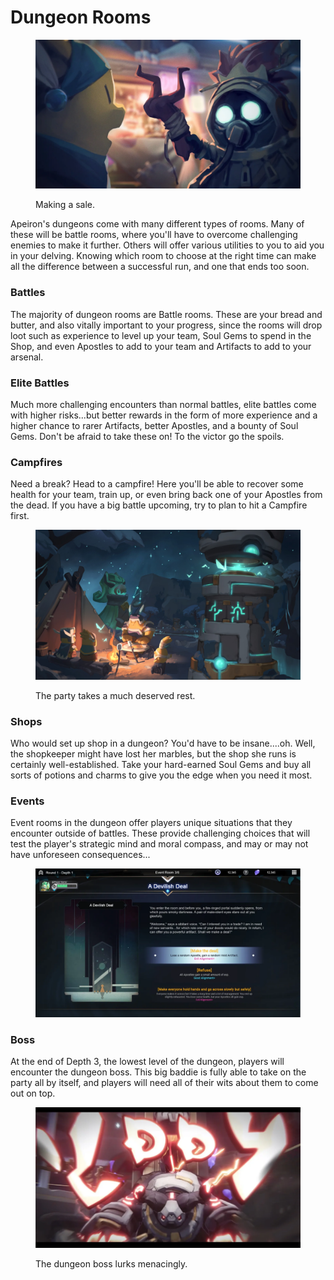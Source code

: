 # Dungeon Rooms

<figure><img src="../../../.gitbook/assets/image (73).png" alt=""><figcaption><p>Making a sale.</p></figcaption></figure>

Apeiron's dungeons come with many different types of rooms. Many of these will be battle rooms, where you'll have to overcome challenging enemies to make it further. Others will offer various utilities to you to aid you in your delving. Knowing which room to choose at the right time can make all the difference between a successful run, and one that ends too soon.&#x20;

### Battles

The majority of dungeon rooms are Battle rooms. These are your bread and butter, and also vitally important to your progress, since the rooms will drop loot such as experience to level up your team, Soul Gems to spend in the Shop, and even Apostles to add to your team and Artifacts to add to your arsenal.&#x20;

### Elite Battles

Much more challenging encounters than normal battles, elite battles come with higher risks...but better rewards in the form of more experience and a higher chance to rarer Artifacts, better Apostles, and a bounty of Soul Gems. Don't be afraid to take these on! To the victor go the spoils.

### Campfires

Need a break? Head to a campfire! Here you'll be able to recover some health for your team, train up, or even bring back one of your Apostles from the dead. If you have a big battle upcoming, try to plan to hit a Campfire first.&#x20;

<figure><img src="../../../.gitbook/assets/image (10).png" alt=""><figcaption><p>The party takes a much deserved rest.</p></figcaption></figure>

### Shops

Who would set up shop in a dungeon? You'd have to be insane....oh. Well, the shopkeeper might have lost her marbles, but the shop she runs is certainly well-established. Take your hard-earned Soul Gems and buy all sorts of potions and charms to give you the edge when you need it most.

### Events

Event rooms in the dungeon offer players unique situations that they encounter outside of battles. These provide challenging choices that will test the player's strategic mind and moral compass, and may or may not have unforeseen consequences...

<figure><img src="../../../.gitbook/assets/image (40).png" alt=""><figcaption></figcaption></figure>

### Boss

At the end of Depth 3, the lowest level of the dungeon, players will encounter the dungeon boss. This big baddie is fully able to take on the party all by itself, and players will need all of their wits about them to come out on top.&#x20;

<figure><img src="../../../.gitbook/assets/image (23).png" alt=""><figcaption><p>The dungeon boss lurks menacingly.</p></figcaption></figure>

